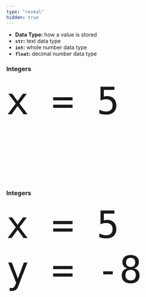 ```yaml
---
type: "reveal"
hidden: true
---
```


<section>
    <ul>
        <li><b>Data Type:</b> how a value is stored</li>
        <li><b><code>str</code>:</b> text data type</li>
        <li><b><code>int</code>:</b> whole number data type</li>
        <li><b><code>float</code>:</b> decimal number data type</li>
    </ul>
</section>
<section>
    <h3>Integers</h3>
    <pre><code style="font-size: 100px; line-height: 120px" class="language-python stretch">x = 5<br>
</code></pre>
    <br>
</section>
<section>
    <h3>Integers</h3>
    <pre><code style="font-size: 100px; line-height: 120px" class="language-python stretch">x = 5
y = -8
</code></pre>
    <br>
</section>